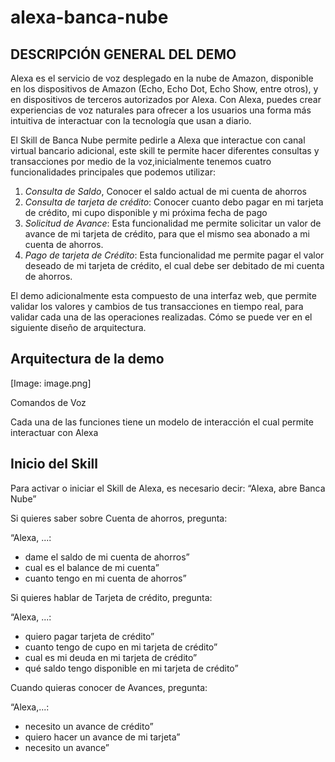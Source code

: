 # alexa-banca-nube

## DESCRIPCIÓN GENERAL DEL DEMO

Alexa es el servicio de voz desplegado en la nube de Amazon, disponible en los dispositivos de Amazon (Echo, Echo Dot, Echo Show, entre otros), y en dispositivos de terceros autorizados por Alexa. Con Alexa, puedes crear experiencias de voz naturales para ofrecer a los usuarios  una forma más intuitiva de interactuar con la tecnología que usan a diario. 

El Skill de Banca Nube permite pedirle a Alexa que interactue con canal virtual bancario adicional, este skill te permite  hacer diferentes consultas y transacciones por medio de la voz,inicialmente tenemos cuatro funcionalidades principales que podemos utilizar:

1. *Consulta de Saldo*, Conocer el saldo actual de mi cuenta de ahorros
2. *Consulta de tarjeta de crédito*: Conocer cuanto debo pagar en mi tarjeta de crédito, mi cupo disponible y mi próxima fecha de pago
3. *Solicitud de Avance*: Esta funcionalidad me permite solicitar un valor de avance de mi tarjeta de crédito, para que el mismo sea abonado a mi cuenta de ahorros.
4. *Pago de tarjeta de Crédito*: Esta funcionalidad me permite pagar el valor deseado de mi tarjeta de crédito, el cual debe ser debitado de mi cuenta de ahorros. 


El demo adicionalmente esta compuesto de una interfaz web, que permite validar los valores y cambios de tus transacciones en tiempo real, para validar cada una de las operaciones realizadas. Cómo se puede ver en el siguiente diseño de arquitectura.

## Arquitectura de la demo

[Image: image.png]

Comandos de Voz

Cada una de las funciones tiene un modelo de interacción el cual permite interactuar con Alexa

## Inicio del Skill
Para activar o iniciar el Skill de Alexa, es necesario decir: “Alexa, abre Banca Nube”

Si quieres saber sobre Cuenta de ahorros, pregunta: 

  “Alexa, ...:
  * dame el  saldo de mi cuenta de ahorros”
  * cual es el  balance de mi cuenta”
  * cuanto  tengo en mi cuenta de ahorros”

Si quieres hablar de Tarjeta de crédito, pregunta: 

  “Alexa, ...:
  * quiero  pagar tarjeta de crédito”
  * cuanto  tengo de cupo en mi tarjeta de crédito”
  * cual es mi  deuda en mi tarjeta de crédito”
  * qué saldo  tengo disponible en mi tarjeta de crédito”

Cuando quieras conocer de Avances, pregunta: 

  “Alexa,...:
  * necesito  un avance de crédito”
  * quiero  hacer un avance de mi tarjeta”
  * necesito  un avance”




